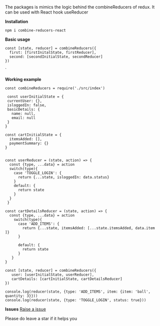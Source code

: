 The packages is mimics the logic behind the combineReducers of redux. It can be used with React hook useReducer 

**Installation**

    npm i combine-reducers-react

**Basic usage**

    const [state, reducer] = combineReducers({
      first: [firstInitalState, firstReducer],
      second: [secondInitialState, secondReducer]
    })
`

**Working example**

    const combineReducers = require('./src/index')

     const userInitialState = {
     currentUser: {},
     isloggedIn: false,
     basicDetails: {
       name: null,
       email: null
     }
    }

    const cartInitialState = {
      itemsAdded: [],
      paymentSummary: {} 
    }


    const userReducer = (state, action) => {
      const {type, ...data} = action
      switch(type){
        case 'TOGGLE_LOGIN': {
          return {...state, isloggedIn: data.status}
        }
        default: {
          return state
        }
      }
     }

    const cartDetailsReducer = (state, action) => {
      const {type, ...data} = action
        switch(type){
          case 'ADD_ITEMS': {
            return {...state, itemsAdded: [...state.itemsAdded, data.item ]}
          }

          default: {
            return state
          }
       }
    }

    const [state, reducer] = combineReducers({
       user: [userInitialState, userReducer],
       cartDetails: [cartInitialState, cartDetailsReducer]
    })

    console.log(reducer(state, {type: 'ADD_ITEMS', item: {item: 'ball', quantity: 3}}))
    console.log(reducer(state, {type: 'TOGGLE_LOGIN', status: true}))


**Issues**
[Raise a issue ]( https://github.com/srikanth000/combine-reducers-react/issues)

Please do leave a star if it helps you



